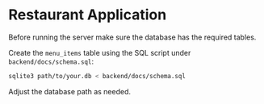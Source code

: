 # Restaurant Application

Before running the server make sure the database has the required tables.

Create the `menu_items` table using the SQL script under `backend/docs/schema.sql`:

```sh
sqlite3 path/to/your.db < backend/docs/schema.sql
```

Adjust the database path as needed.
